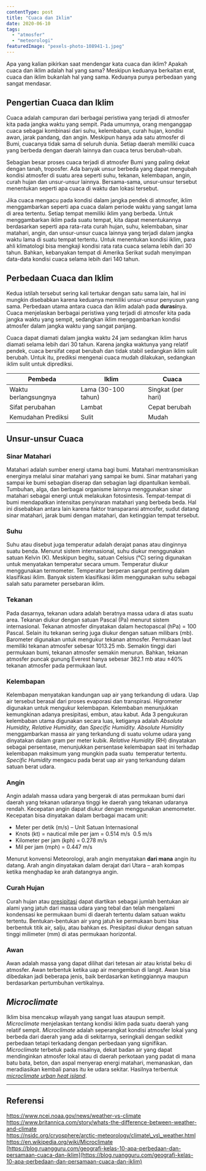 ```yaml
---
contentType: post
title: "Cuaca dan Iklim"
date: 2020-06-10
tags: 
  - "atmosfer"
  - "meteorologi"
featuredImage: "pexels-photo-108941-1.jpeg"
---
```


Apa yang kalian pikirkan saat mendengar kata cuaca dan iklim? Apakah cuaca dan iklim adalah hal yang sama? Meskipun keduanya berkaitan erat, cuaca dan iklim bukanlah hal yang sama. Keduanya punya perbedaan yang sangat mendasar.

## Pengertian Cuaca dan Iklim

Cuaca adalah campuran dari berbagai peristiwa yang terjadi di atmosfer kita pada jangka waktu yang sempit. Pada umumnya, orang menganggap cuaca sebagai kombinasi dari suhu, kelembaban, curah hujan, kondisi awan, jarak pandang, dan angin. Meskipun hanya ada satu atmosfer di Bumi, cuacanya tidak sama di seluruh dunia. Setiap daerah memiliki cuaca yang berbeda dengan daerah lainnya dan cuaca terus berubah-ubah.

Sebagian besar proses cuaca terjadi di atmosfer Bumi yang paling dekat dengan tanah, troposfer. Ada banyak unsur berbeda yang dapat mengubah kondisi atmosfer di suatu area seperti suhu, tekanan, kelembapan, angin, curah hujan dan unsur-unsur lainnya. Bersama-sama, unsur-unsur tersebut menentukan seperti apa cuaca di waktu dan lokasi tersebut.

Jika cuaca mengacu pada kondisi dalam jangka pendek di atmosfer, iklim menggambarkan seperti apa cuaca dalam periode waktu yang sangat lama di area tertentu. Setiap tempat memiliki iklim yang berbeda. Untuk menggambarkan iklim pada suatu tempat, kita dapat menentukannya berdasarkan seperti apa rata-rata curah hujan, suhu, kelembaban, sinar matahari, angin, dan unsur-unsur cuaca lainnya yang terjadi dalam jangka waktu lama di suatu tempat tertentu. Untuk menentukan kondisi iklim, para ahli klimatologi bisa mengkaji kondisi rata rata cuaca selama lebih dari 30 tahun. Bahkan, kebanyakan tempat di Amerika Serikat sudah menyimpan data-data kondisi cuaca selama lebih dari 140 tahun.

## Perbedaan Cuaca dan Iklim

Kedua istilah tersebut sering kali tertukar dengan satu sama lain, hal ini mungkin disebabkan karena keduanya memiliki unsur-unsur penyusun yang sama. Perbedaan utama antara cuaca dan iklim adalah pada **durasi**nya. Cuaca menjelaskan berbagai peristiwa yang terjadi di atmosfer kita pada jangka waktu yang sempit, sedangkan iklim menggambarkan kondisi atmosfer dalam jangka waktu yang sangat panjang.

Cuaca dapat diamati dalam jangka waktu 24 jam sedangkan iklim harus diamati selama lebih dari 30 tahun. Karena jangka waktunya yang relatif pendek, cuaca bersifat cepat berubah dan tidak stabil sedangkan iklim sulit berubah. Untuk itu, prediksi mengenai cuaca mudah dilakukan, sedangkan iklim sulit untuk diprediksi.

| Pembeda | Iklim | Cuaca |
| --- | --- | --- |
| Waktu berlangsungnya | Lama (30-100 tahun) | Singkat (per hari) |
| Sifat perubahan | Lambat | Cepat berubah |
| Kemudahan Prediksi | Sulit | Mudah |

## Unsur-unsur Cuaca

### Sinar Matahari

Matahari adalah sumber energi utama bagi bumi. Matahari mentransmisikan energinya melalui sinar matahari yang sampai ke bumi. Sinar matahari yang sampai ke bumi sebagian diserap dan sebagian lagi dipantulkan kembali. Tumbuhan, alga, dan berbagai organisme lainnya menggunakan sinar matahari sebagai energi untuk melakukan fotosintesis. Tempat-tempat di bumi mendapatkan intensitas penyinaran matahari yang berbeda beda. Hal ini disebabkan antara lain karena faktor transparansi atmosfer, sudut datang sinar matahari, jarak bumi dengan matahari, dan ketinggian tempat tersebut.

### Suhu

Suhu atau disebut juga temperatur adalah derajat panas atau dinginnya suatu benda. Menurut sistem internasional, suhu diukur menggunakan satuan Kelvin (K). Meskipun begitu, satuan Celsius (°C) sering digunakan untuk menyatakan temperatur secara umum. Temperatur diukur menggunakan termometer. Temperatur berperan sangat pentinng dalam klasifikasi iklim. Banyak sistem klasifikasi iklim menggunakan suhu sebagai salah satu parameter persebaran iklim.

### Tekanan

Pada dasarnya, tekanan udara adalah beratnya massa udara di atas suatu area. Tekanan diukur dengan satuan Pascal (Pa) menurut sistem internasional. Tekanan atmosfer dinyatakan dalam hectopascal (hPa) = 100 Pascal. Selain itu tekanan sering juga diukur dengan satuan milibars (mb). Barometer digunakan untuk mengukur tekanan atmosfer. Permukaan laut memiliki tekanan atmosfer sebesar 1013.25 mb. Semakin tinggi dari permukaan bumi, tekanan atmosfer semakin menurun. Bahkan, tekanan atmosfer puncak gunung Everest hanya sebesar 382.1 mb atau ±40% tekanan atmosfer pada permukaan laut.

### Kelembapan

Kelembapan menyatakan kandungan uap air yang terkandung di udara. Uap air tersebut berasal dari proses evaporasi dan transpirasi. Higrometer digunakan untuk mengukur kelembapan. Kelembaban menunjukkan kemungkinan adanya presipitasi, embun, atau kabut. Ada 3 pengukuran kelembaban utama digunakan secara luas, ketiganya adalah _Absolute Humidity, Relative Humidity,_ dan _Specific Humidity._ _Absolute Humidity_ menggambarkan massa air yang terkandung di suatu volume udara yang dinyatakan dalam gram per meter kubik. _Relative Humidity_ (RH) dinyatakan sebagai persentase, menunjukkan persentase kelembapan saat ini terhadap kelembapan maksimum yang mungkin pada suatu  temperatur tertentu. _Specific Humidity_ mengacu pada berat uap air yang terkandung dalam satuan berat udara.

### Angin

Angin adalah massa udara yang bergerak di atas permukaan bumi dari daerah yang tekanan udaranya tinggi ke daerah yang tekanan udaranya rendah. Kecepatan angin dapat diukur dengan menggunakan anemometer. Kecepatan bisa dinyatakan dalam berbagai macam unit:

- Meter per detik (m/s) – Unit Satuan Internasional
- Knots (kt) = nautical mile per jam = 0.514 m/s  0.5 m/s
- Kilometer per jam (kph) = 0.278 m/s
- Mil per jam (mph) = 0.447 m/s

Menurut konvensi Meteorologi, arah angin menyatakan **dari mana** angin itu datang. Arah angin dinyatakan dalam derajat dari Utara – arah kompas ketika menghadap ke arah datangnya angin.

### Curah Hujan

Curah hujan atau [presipitasi](https://supergeografi.com/atmosfer/presipitasi/) dapat diartikan sebagai jumlah bentukan air alami yang jatuh dari massa udara yang tebal dan telah mengalami kondensasi ke permukaan bumi di daerah tertentu dalam satuan waktu tertentu. Bentukan-bentukan air yang jatuh ke permukaan bumi bisa berbentuk titik air, salju, atau bahkan es. Presipitasi diukur dengan satuan tinggi milimeter (mm) di atas permukaan horizontal.

### Awan

Awan adalah massa yang dapat dilihat dari tetesan air atau kristal beku di atmosfer. Awan terbentuk ketika uap air mengembun di langit. Awan bisa dibedakan jadi beberapa jenis, baik berdasarkan ketinggiannya maupun berdasarkan pertumbuhan vertikalnya.

## _Microclimate_

Iklim bisa mencakup wilayah yang sangat luas ataupun sempit. _Microclimate_ menjelaskan tentang kondisi iklim pada suatu daerah yang relatif sempit. _Microclimate_ adalah seperangkat kondisi atmosfer lokal yang berbeda dari daerah yang ada di sekitarnya, seringkali dengan sedikit perbedaan tetapi terkadang dengan perbedaan yang signifikan. _Microclimate_ terbetuk pada misalnya, dekat badan air yang dapat mendinginkan atmosfer lokal atau di daerah perkotaan yang padat di mana batu bata, beton, dan aspal menyerap energi matahari, memanaskan, dan meradiasikan kembali panas itu ke udara sekitar. Hasilnya terbentuk [_microclimate urban heat island_](https://supergeografi.com/geografi/permasalahan-kota/#urban-heat-island).

* * *

## Referensi

[https://www.ncei.noaa.gov/news/weather-vs-climate  
](https://www.ncei.noaa.gov/news/weather-vs-climate
)[https://www.britannica.com/story/whats-the-difference-between-weather-and-climate  
](https://www.britannica.com/story/whats-the-difference-between-weather-and-climate
)[https://nsidc.org/cryosphere/arctic-meteorology/climate\_vs\_weather.html  
](https://nsidc.org/cryosphere/arctic-meteorology/climate_vs_weather.html
)[https://en.wikipedia.org/wiki/Microclimate  
](https://en.wikipedia.org/wiki/Microclimate
)[https://blog.ruangguru.com/geografi-kelas-10-apa-perbedaan-dan-persamaan-cuaca-dan-iklim](https://blog.ruangguru.com/geografi-kelas-10-apa-perbedaan-dan-persamaan-cuaca-dan-iklim)
